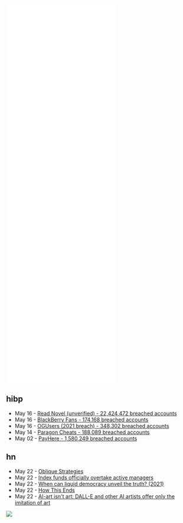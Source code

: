 ![Metrics](https://raw.githubusercontent.com/phixion/phixion/master/metrics.svg)

## hibp

<!--
for https://github.com/phixion/phixion/blob/main/.github/workflows/feeds.yml
-->
<!--START_SECTION:haveibeenpwnd-->
- May 16 - [Read Novel (unverified) - 22,424,472 breached accounts](https://haveibeenpwned.com/PwnedWebsites#ReadNovel)
- May 16 - [BlackBerry Fans - 174,168 breached accounts](https://haveibeenpwned.com/PwnedWebsites#BlackBerryFans)
- May 16 - [OGUsers (2021 breach) - 348,302 breached accounts](https://haveibeenpwned.com/PwnedWebsites#OGUsers2021)
- May 14 - [Paragon Cheats - 188,089 breached accounts](https://haveibeenpwned.com/PwnedWebsites#ParagonCheats)
- May 02 - [PayHere - 1,580,249 breached accounts](https://haveibeenpwned.com/PwnedWebsites#PayHere)
<!--END_SECTION:haveibeenpwnd-->

## hn

<!--
for https://github.com/phixion/phixion/blob/main/.github/workflows/feeds.yml
-->
<!--START_SECTION:hn-->
- May 22 - [Oblique Strategies](https://en.wikipedia.org/wiki/Oblique_Strategies)
- May 22 - [Index funds officially overtake active managers](https://finance.yahoo.com/news/index-fund-assets-exceed-active-fund-assets-120639243.html)
- May 22 - [When can liquid democracy unveil the truth? (2021)](https://arxiv.org/abs/2104.01828)
- May 22 - [How This Ends](https://avc.com/2022/05/how-this-ends-2/)
- May 22 - [AI-art isn't art: DALL-E and other AI artists offer only the imitation of art](https://erikhoel.substack.com/p/ai-art-isnt-art)
<!--END_SECTION:hn-->

<!--
for https://yhype.me
-->
![](https://hit.yhype.me/github/profile?user_id=13013670)

